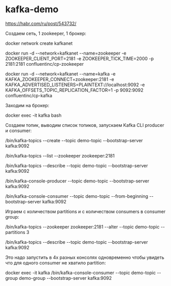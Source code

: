 # kafka-demo

https://habr.com/ru/post/543732/ 

Создаем сеть, 1 zookeeper, 1 брокер:

docker network create kafkanet

docker run -d --network=kafkanet --name=zookeeper -e ZOOKEEPER_CLIENT_PORT=2181 -e ZOOKEEPER_TICK_TIME=2000 -p 2181:2181 confluentinc/cp-zookeeper

docker run -d --network=kafkanet --name=kafka -e KAFKA_ZOOKEEPER_CONNECT=zookeeper:2181 -e KAFKA_ADVERTISED_LISTENERS=PLAINTEXT://localhost:9092 -e KAFKA_OFFSETS_TOPIC_REPLICATION_FACTOR=1 -p 9092:9092 confluentinc/cp-kafka


Заходим на брокер:

docker exec -it kafka bash


Создаем топик, выводим список топиков, запускаем Kafka CLI producer и consumer:

/bin/kafka-topics --create --topic demo-topic --bootstrap-server kafka:9092

/bin/kafka-topics --list --zookeeper zookeeper:2181

/bin/kafka-topics --describe --topic demo-topic --bootstrap-server kafka:9092

/bin/kafka-console-producer --topic demo-topic --bootstrap-server kafka:9092

/bin/kafka-console-consumer --topic demo-topic --from-beginning --bootstrap-server kafka:9092


Играем с количеством partitions и с количеством consumers в consumer group:

/bin/kafka-topics --zookeeper zookeeper:2181 --alter --topic demo-topic --partitions 3

/bin/kafka-topics --describe --topic demo-topic --bootstrap-server kafka:9092


Это надо запустить в 4х разных консолях одновременно чтобы увидеть что для одного consumer не хватило partition:

docker exec -it kafka /bin/kafka-console-consumer --topic demo-topic --group demo-group --bootstrap-server kafka:9092



